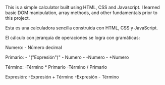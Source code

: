 This is a simple calculator built using HTML, CSS and Javascript.
I learned basic DOM manipulation, array methods, and other fundamentals prior to this project.

Esta es una calculadora sencilla construida con HTML, CSS y JavaScript.

El cálculo con jerarquía de operaciones se logra con gramáticas:

Numero: - Número decimal

Primario: - "("Expresión")" - Numero - -Numero - +Numero

Término:
-Término \* Primario
-Término / Primario

Expresión:
-Expresión + Término
-Expresión - Término
